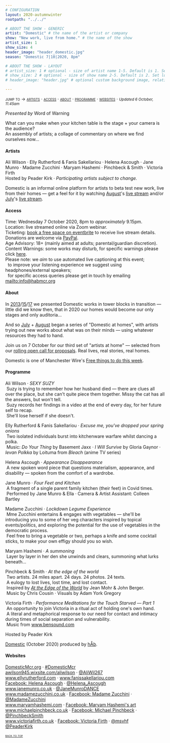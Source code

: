 ```yaml
---
# CONFIGURATION
layout: 2020-autumnwinter
rootpath: "../../"

# ABOUT THE SHOW - GENERIC
artist: "Domestic" # the name of the artist or company
show: "New work, live from home." # the name of the show
artist_size: 1
show_size: 4
header_image: "header_domestic.jpg"  
season: "Domestic 7|10|2020, 8pm"

# ABOUT THE SHOW - LAYOUT
# artist_size: 1 # optional - size of artist name 1-5. Default is 1. Set longer names to lower values
# show_size: 2 # optional - size of show name 2-5. Default is 2. Set longer names to lower values
# header_image: "header.jpg" # optional custom background image, relative to current page

---
```

<span style='font-variant: small-caps'>jump to → [artists](/current/2020-domestic/#artists) · [access](/current/2020-domestic/#access) · [about](/current/2020-domestic/#about) · [programme](/current/2020-domestic/#programme) · [websites](/current/2020-domestic/#websites)</span> · <small>*Updated 6 October, 11.45am*</small>     
        
*Presented by* Word of Warning        
         
What can you make when your kitchen table is the stage + your camera is the audience?<br>An assembly of artists; a collage of commentary on where we find ourselves now…         
         
#### Artists       
Ali Wilson · Elly Rutherford & Fanis Sakellariou · Helena Ascough · Jane Munro · Madame Zucchini · Maryam Hashemi · Pinchbeck & Smith · Victoria Firth<br>Hosted by Peader Kirk · *Participating artists subject to change.*        
        
Domestic is an informal online platform for artists to beta test new work, live from their homes — get a feel for it by watching [August](/current/2020-domestic/august)'s <a href="http://youtu.be/AOT29ZTtZAA" target="_blank">live stream</a> and/or [July](/current/2020-domestic/july)'s <a href="http://youtu.be/IUNv7CARKLU" target="_blank">live stream</a>.        
         
#### Access            
Time: Wednesday 7 October 2020, 8pm to *approximately* 9.15pm.<br>Location: live streamed online via Zoom webinar.<br>Ticketing: <a href="http://eventbrite.co.uk/e/domestic-registration-123445736521" target="_blank">book a free space on eventbrite</a> to receive live stream details.<br>Donations are welcome via <a href="http://www.paypal.me/warnmcr" target="_blank">PayPal</a>.<br>Age Advisory: 18+ (mainly aimed at adults; parental/guardian discretion).<br>Content Warnings: some works may disturb, for specific warnings please click [here](/warnings).<br>Please note: we *aim* to use automated live captioning at this event;<br>&nbsp;&nbsp;to improve your listening experience we suggest using headphones/external speakers;<br>&nbsp;&nbsp;for specific access queries please get in touch by emailing <mailto:info@habmcr.org>         
          
#### About         
In [2013](/archive/2013-domestic)/[15](/archive/2015-domestic)/[17](/archive/2017-autumnwinter/pritchard) we presented Domestic works in tower blocks in transition — little did we know then, that in 2020 our homes would become our only stages and only auditoria…        
        
And so [July](/current/2020-domestic/july) + [August](/current/2020-domestic/august) began a series of "Domestic at homes", with artists trying out new works about what was on their minds — using whatever resources they had to hand.        
        
Join us on 7 October for our third set of "artists at home" — selected from our <a href="http://domesticmcr.posthaven.com" target="_blank">rolling open call for proposals</a>. Real lives, real stories, real homes.         
          
Domestic is one of Manchester Wire's <a href="http://manchesterwire.co.uk/guide/free-things-to-do-in-manchester-this-week-fletcher-moss-park-walk" target="_blank">Free things to do this week</a>.         
         
#### Programme         
Ali Wilson · *SEXY SUZY*<br>&nbsp;Suzy is trying to remember how her husband died — there are clues all over the place, but she can't quite piece them together. Missy the cat has all the answers, but won't tell.<br>&nbsp;Suzy records her findings in a video at the end of every day, for her future self to recap.<br>&nbsp;She'll lose herself if she doesn't.         
        
Elly Rutherford & Fanis Sakellariou · *Excuse me, you've dropped your spring onions*<br>&nbsp;Two isolated individuals burst into kitchenware warfare whilst dancing a polka.<br>&nbsp;Music: *Do Your Thing* by Basement Jaxx · *I Will Survive* by Gloria Gaynor · *Ievan Polkka* by Loituma from *Bleach* (anime TV series)        
         
Helena Ascough · *Appearance Disappearance*<br>&nbsp;A new spoken word piece that questions materialism, appearance, and disability — spoken from the comfort of a wardrobe.        
        
Jane Munro · *Four Feet and Kitchen*<br>&nbsp;A fragment of a single parent family kitchen (their feet) in Covid times.<br>&nbsp;Performed by Jane Munro & Ella · Camera & Artist Assistant: Colleen Bartley
        
Madame Zucchini · *Lockdown Legume Experience*<br>&nbsp;Mme Zucchini entertains & engages with vegetables — she'll be introducing you to some of her veg characters inspired by topical events/politics, and exploring the potential for the use of vegetables in the democratic process.<br>&nbsp;Feel free to bring a vegetable or two, perhaps a knife and some cocktail sticks, to make your own effigy should you so wish.         
         
Maryam Hashemi · *A summoning*<br>&nbsp;Layer by layer in her den she unwinds and clears, summoning what lurks beneath…        
        
Pinchbeck & Smith · *At the edge of the world*<br>&nbsp;Two artists. 24 miles apart. 24 days. 24 photos. 24 texts.<br>&nbsp;A eulogy to lost lives, lost time, and lost contact.<br>&nbsp;Inspired by *<a href="http://books.google.co.uk/books?id=2FfNFBj3_w4C " target="_blank">At the Edge of the World</a>* by Jean Mohr & John Berger.<br>&nbsp;Music by Chris Cousin · Visuals by Adam York Gregory         
        
Victoria Firth · *Performance Meditations for the Touch Starved — Part 1*<br>&nbsp;An opportunity to join Victoria in a ritual act of holding one's own hand.<br>&nbsp;A literal and metaphorical response to our need for contact and intimacy during times of social separation and vulnerability.<br>&nbsp;Music from <a href="http://www.bensound.com/royalty-free-music/track/love" target="_blank">www.bensound.com</a>       
        
Hosted by Peader Kirk       
         
[Domestic](/hab/domestic) (October 2020) produced by [hÅb](/hab).         
         
#### Websites         
<a href="http://domesticmcr.org" target="_blank">DomesticMcr.org</a> · <a href="http://twitter.com/hashtag/DomesticMcr" target="_blank">#DomesticMcr</a><br><a href="http://awilson945.wixsite.com/aliwilson" target="_blank">awilson945.wixsite.com/aliwilson</a> · <a href="http://twitter.com/aliwil267" target="_blank">@AliWil267</a><br><a href="http://www.ellyrutherford.com" target="_blank">www.ellyrutherford.com</a> · <a href="http://www.fanissakellariou.com" target="_blank">www.fanissakellariou.com</a><br><a href="http://facebook.com/HelenaLouiseAscough" target="_blank">Facebook: Helena Ascough</a> · <a href="http://twitter.com/Helena_Ascough" target="_blank">@Helena_Ascough</a><br><a href="http://www.janemunro.co.uk" target="_blank">www.janemunro.co.uk</a> · <a href="http://twitter.com/janemunroDANCE" target="_blank">@JaneMunroDANCE</a><br><a href="http://www.madamezucchini.co.uk" target="_blank">www.madamezucchini.co.uk</a> · <a href="http://facebook.com/TheMadameZucchini" target="_blank">Facebook: Madame Zucchini</a> · <a href="http://twitter.com/MadameZucchini" target="_blank">@MadameZucchini</a><br><a href="http://www.maryamhashemi.com" target="_blank">www.maryamhashemi.com</a> · <a href="http://facebook.com/marhashem" target="_blank">Facebook: Maryam Hashemi's art</a><br><a href="http://www.michaelpinchbeck.co.uk" target="_blank">www.michaelpinchbeck.co.uk</a> · <a href="http://facebook.com/mdpinchbeck" target="_blank">Facebook: Michael Pinchbeck</a> · <a href="http://twitter.com/PinchbeckSmith" target="_blank">@PinchbeckSmith</a><br><a href="http://www.victoriafirth.co.uk" target="_blank">www.victoriafirth.co.uk</a> · <a href="http://facebook.com/msvictoriafirth" target="_blank">Facebook: Victoria Firth</a> · <a href="http://twitter.com/msvhf" target="_blank">@msvhf</a><br><a href="http://twitter.com/PeaderKirk" target="_blank">@PeaderKirk</a>
         
<small><span style='font-variant: small-caps'>[back to top](/current/2020-domestic)</span></small>
